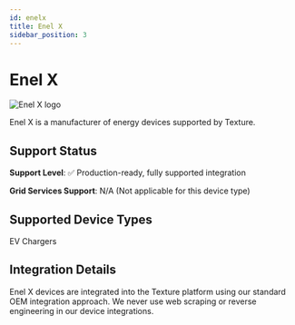 ```yaml
---
id: enelx
title: Enel X
sidebar_position: 3
---
```


# Enel X

<div style={{ textAlign: 'center', margin: '20px 0' }}>
  <img 
    src="https://device.cms.texture.energy/logo/%20Enel%20X%20Vector%20Icon.svg" 
    alt="Enel X logo" 
    style={{ maxWidth: '200px', maxHeight: '150px' }}
  />
</div>

Enel X is a manufacturer of energy devices supported by Texture.



## Support Status

**Support Level**: ✅ Production-ready, fully supported integration

**Grid Services Support**: N/A (Not applicable for this device type)

## Supported Device Types

EV Chargers

## Integration Details

Enel X devices are integrated into the Texture platform using our standard OEM integration approach. We never use web scraping or reverse engineering in our device integrations.




